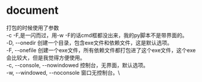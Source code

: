 # document

打包的时候使用了参数\
-c -F,是一闪而过，用-w -F的话cmd框都没出来，我的py脚本不是带界面的。\
-D, --onedir  创建一个目录，包含exe文件和依赖文件，这是默认选项。\
-F, --onefile 创建一个exe文件，所有依赖文件都打包进了这个exe文件，这个exe会比较大，但是我觉得方便使用。\
-c, --console, --nowindowed 控制台，无界面，默认选项。\
-w, --windowed, --noconsole 窗口无控制台。\
